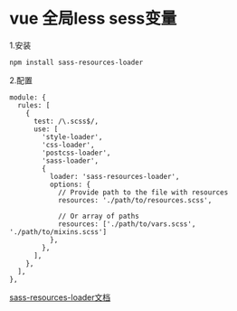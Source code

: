 # vue 全局less sess变量

1.安装

```
npm install sass-resources-loader
```

2.配置
```
module: {
  rules: [
    {
      test: /\.scss$/,
      use: [
        'style-loader',
        'css-loader',
        'postcss-loader',
        'sass-loader',
        {
          loader: 'sass-resources-loader',
          options: {
            // Provide path to the file with resources
            resources: './path/to/resources.scss',
 
            // Or array of paths
            resources: ['./path/to/vars.scss', './path/to/mixins.scss']
          },
        },
      ],
    },
  ],
},
```

[sass-resources-loader文档](https://www.npmjs.com/package/sass-resources-loader)